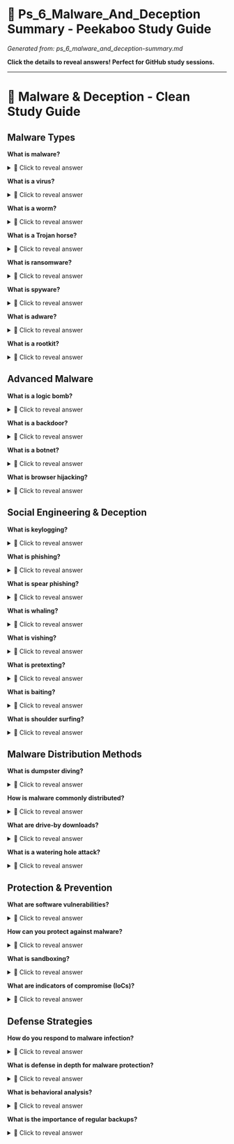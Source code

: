 # 🫣 Ps_6_Malware_And_Deception Summary - Peekaboo Study Guide
*Generated from: ps_6_malware_and_deception-summary.md*

**Click the details to reveal answers! Perfect for GitHub study sessions.**

---

# 🦠 Malware & Deception - Clean Study Guide
## Malware Types
**What is malware?**
<details>
<summary>🤔 Click to reveal answer</summary>

Malicious software designed to damage, disrupt, or gain unauthorized access to computer systems.

</details>

**What is a virus?**
<details>
<summary>🤔 Click to reveal answer</summary>

Malware that requires a host file and user action to spread. Attaches itself to executable files and spreads when infected files are shared.

</details>

**What is a worm?**
<details>
<summary>🤔 Click to reveal answer</summary>

Self-replicating malware that spreads automatically across networks without user interaction. Can consume network bandwidth and system resources.

</details>

**What is a Trojan horse?**
<details>
<summary>🤔 Click to reveal answer</summary>

Malware disguised as legitimate software that performs hidden malicious functions when executed by the user.

</details>

**What is ransomware?**
<details>
<summary>🤔 Click to reveal answer</summary>

Malware that encrypts victim's files and demands payment (ransom) for the decryption key to restore access.

</details>

**What is spyware?**
<details>
<summary>🤔 Click to reveal answer</summary>

Malware that secretly monitors user activity, collecting information like keystrokes, passwords, browsing habits, and personal data.

</details>

**What is adware?**
<details>
<summary>🤔 Click to reveal answer</summary>

Software that displays unwanted advertisements, often bundled with legitimate programs. Can slow systems and track user behavior.

</details>

**What is a rootkit?**
<details>
<summary>🤔 Click to reveal answer</summary>

Malware that modifies the operating system to hide its presence and maintain persistent access to the system.

</details>

## Advanced Malware
**What is a logic bomb?**
<details>
<summary>🤔 Click to reveal answer</summary>

Malicious code that remains dormant until triggered by a specific condition (date/time, user action, system event).

</details>

**What is a backdoor?**
<details>
<summary>🤔 Click to reveal answer</summary>

Hidden method of bypassing normal authentication to gain system access, often installed by other malware.

</details>

**What is a botnet?**
<details>
<summary>🤔 Click to reveal answer</summary>

Network of infected computers (bots/zombies) controlled remotely by cybercriminals for coordinated attacks.

</details>

**What is browser hijacking?**
<details>
<summary>🤔 Click to reveal answer</summary>

Malware that modifies web browser settings to redirect users to malicious websites or display unwanted ads.

</details>

## Social Engineering & Deception
**What is keylogging?**
<details>
<summary>🤔 Click to reveal answer</summary>

Recording keystroke data to capture sensitive information like passwords, credit card numbers, and personal data.

</details>

**What is phishing?**
<details>
<summary>🤔 Click to reveal answer</summary>

Fraudulent emails/websites impersonating legitimate entities to steal sensitive information like credentials or financial data.

</details>

**What is spear phishing?**
<details>
<summary>🤔 Click to reveal answer</summary>

Targeted phishing attacks directed at specific individuals or organizations using personalized information.

</details>

**What is whaling?**
<details>
<summary>🤔 Click to reveal answer</summary>

Phishing attacks specifically targeting high-profile individuals like executives or celebrities.

</details>

**What is vishing?**
<details>
<summary>🤔 Click to reveal answer</summary>

Voice phishing - social engineering attacks conducted over the phone to extract sensitive information.

</details>

**What is pretexting?**
<details>
<summary>🤔 Click to reveal answer</summary>

Creating fabricated scenarios to build trust and convince victims to reveal information or perform actions.

</details>

**What is baiting?**
<details>
<summary>🤔 Click to reveal answer</summary>

Offering something enticing (free USB, download) that contains malware or leads to system compromise.

</details>

**What is shoulder surfing?**
<details>
<summary>🤔 Click to reveal answer</summary>

Observing someone enter passwords, PINs, or sensitive information by looking over their shoulder.

</details>

## Malware Distribution Methods
**What is dumpster diving?**
<details>
<summary>🤔 Click to reveal answer</summary>

Searching through trash to find documents containing sensitive information like passwords or personal data.

</details>

**How is malware commonly distributed?**
<details>
<summary>🤔 Click to reveal answer</summary>

Email attachments, infected websites, malicious downloads, USB drives, software vulnerabilities, and social engineering.

</details>

**What are drive-by downloads?**
<details>
<summary>🤔 Click to reveal answer</summary>

Automatic malware downloads that occur when visiting compromised websites, often without user knowledge.

</details>

**What is a watering hole attack?**
<details>
<summary>🤔 Click to reveal answer</summary>

Compromising websites frequently visited by target organizations to infect visitors with malware.

</details>

## Protection & Prevention
**What are software vulnerabilities?**
<details>
<summary>🤔 Click to reveal answer</summary>

Security flaws in programs that malware can exploit to gain system access without user interaction.

</details>

**How can you protect against malware?**
<details>
<summary>🤔 Click to reveal answer</summary>

Use antivirus software, keep systems updated, avoid suspicious emails/links, use firewalls, backup data regularly.

</details>

**What is sandboxing?**
<details>
<summary>🤔 Click to reveal answer</summary>

Running suspicious programs in isolated environments to analyze behavior without risking the main system.

</details>

**What are indicators of compromise (IoCs)?**
<details>
<summary>🤔 Click to reveal answer</summary>

Evidence that a system has been breached, such as unusual network traffic, file changes, or system behavior.

</details>

## Defense Strategies
**How do you respond to malware infection?**
<details>
<summary>🤔 Click to reveal answer</summary>

Isolate system, identify malware type, remove infection, restore from backups, update security measures, document incident.

</details>

**What is defense in depth for malware protection?**
<details>
<summary>🤔 Click to reveal answer</summary>

Using multiple security layers: endpoint protection, network security, user training, access controls, and monitoring.

</details>

**What is behavioral analysis?**
<details>
<summary>🤔 Click to reveal answer</summary>

Monitoring program behavior to detect malicious activities rather than relying solely on signature-based detection.

</details>

**What is the importance of regular backups?**
<details>
<summary>🤔 Click to reveal answer</summary>

Backups allow system restoration if infected by ransomware or destructive malware, reducing impact of attacks.

</details>
